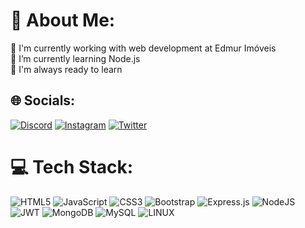 # 💫 About Me:
🔭 I'm currently working with web development at Edmur Imóveis<br>🌱 I’m currently learning Node.js<br>👯 I'm always ready to learn


## 🌐 Socials:
[![Discord](https://img.shields.io/badge/Discord-%237289DA.svg?logo=discord&logoColor=white)](https://discord.gg/Sena10#9984) [![Instagram](https://img.shields.io/badge/Instagram-%23E4405F.svg?logo=Instagram&logoColor=white)](https://instagram.com/@lucas_bsena) [![Twitter](https://img.shields.io/badge/Twitter-%231DA1F2.svg?logo=Twitter&logoColor=white)](https://twitter.com/@LuscaSena) 

# 💻 Tech Stack:
![HTML5](https://img.shields.io/badge/html5-%23E34F26.svg?style=for-the-badge&logo=html5&logoColor=white) ![JavaScript](https://img.shields.io/badge/javascript-%23323330.svg?style=for-the-badge&logo=javascript&logoColor=%23F7DF1E) ![CSS3](https://img.shields.io/badge/css3-%231572B6.svg?style=for-the-badge&logo=css3&logoColor=white) ![Bootstrap](https://img.shields.io/badge/bootstrap-%23563D7C.svg?style=for-the-badge&logo=bootstrap&logoColor=white) ![Express.js](https://img.shields.io/badge/express.js-%23404d59.svg?style=for-the-badge&logo=express&logoColor=%2361DAFB) ![NodeJS](https://img.shields.io/badge/node.js-6DA55F?style=for-the-badge&logo=node.js&logoColor=white) ![JWT](https://img.shields.io/badge/JWT-black?style=for-the-badge&logo=JSON%20web%20tokens) ![MongoDB](https://img.shields.io/badge/MongoDB-%234ea94b.svg?style=for-the-badge&logo=mongodb&logoColor=white) ![MySQL](https://img.shields.io/badge/mysql-%2300f.svg?style=for-the-badge&logo=mysql&logoColor=white) ![LINUX](https://img.shields.io/badge/Linux-FCC624?style=for-the-badge&logo=linux&logoColor=black)
<!-- # 📊 GitHub Stats:
![](https://github-readme-stats.vercel.app/api?username=lbsena10&theme=dark&hide_border=false&include_all_commits=false&count_private=false)<br/>
![](https://github-readme-streak-stats.herokuapp.com/?user=lbsena10&theme=dark&hide_border=false)<br/>
![](https://github-readme-stats.vercel.app/api/top-langs/?username=lbsena10&theme=dark&hide_border=false&include_all_commits=false&count_private=false&layout=compact) -->

<!-- Proudly created with GPRM ( https://gprm.itsvg.in ) -->
